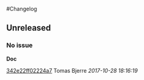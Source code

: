 #Changelog

## Unreleased
### No issue

**Doc**


[342e22ff02224a7](https://github.com/tomasbjerre/violation-comments-to-gitlab-gradle-plugin/commit/342e22ff02224a7) Tomas Bjerre *2017-10-28 18:16:19*


